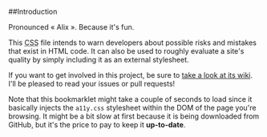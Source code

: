 ##Introduction

Pronounced « Alix ». Because it's fun.

This <abbr title="Cascading StyleSheet">CSS</abbr> file intends to warn developers about possible risks and mistakes that exist in HTML code. It can also be used to roughly evaluate a site's quality by simply including it as an external stylesheet.

If you want to get involved in this project, be sure to [take a look at its wiki](https://github.com/ffoodd/a11y.css/wiki). I'll be pleased to read your issues or pull requests!

Note that this bookmarklet might take a couple of seconds to load since it basically injects the `a11y.css` stylesheet within the DOM of the page you're browsing. It might be a bit slow at first because it is being downloaded from GitHub, but it's the price to pay to keep it <b>up-to-date</b>.

